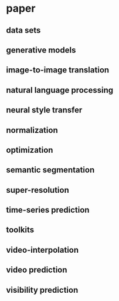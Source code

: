 # paper

## data sets  

## generative models  

## image-to-image translation

## natural language processing

## neural style transfer  

## normalization

## optimization


## semantic segmentation

## super-resolution

## time-series prediction  

## toolkits

## video-interpolation

## video prediction  

## visibility prediction

